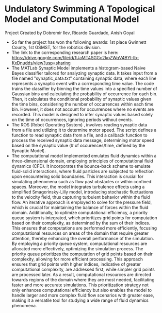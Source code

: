 # Undulatory Swimming A Topological Model and Computational Model

Project Created by Dobromir Ilev, Ricardo Guardado, Anish Goyal

- So far the project has won the following awards: 1st place Gwinnett County, 1st GSMST, for the robotics division.
- The link to the corresponding research paper is here: https://drive.google.com/file/d/1UaMT4SGGc2kpZWqV4BYI-lb-KxDnudds/view?usp=sharing
- The MATLab Synaptic Model implements a histogram-based Naive Bayes classifier tailored for analyzing synaptic data. It takes input from a file named "synaptic_data.txt" containing synaptic data, where each line represents a synaptic event with a corresponding time value. The code trains the classifier by binning the time values into a specified number of Gaussian bins and calculating the probability of occurrence for each bin. Then, it calculates the conditional probability of synaptic values given the time bins, considering the number of occurrences
  within each time bin. However, it does not account for occurrences where no events are recorded. This model is designed to infer synaptic values based solely on the time of occurrences,
  ignoring periods without events.
- The ROS (Robot Operating System) , involves reading synaptic data from a file and utilizing it to determine motor speed. The script defines a function to read synaptic data from a file, and a callback function to process the received synaptic data message, determining motor speed based on the synaptic value (# of occurences/time, defined by the Synaptic Model).
- The computational model implemented emulates fluid dynamics within a three-dimensional domain, employing principles of computational fluid dynamics (CFD). It incorporates the bounce-back scheme to emulate fluid-solid interactions, where fluid particles are subjected to reflection upon encountering solid boundaries. This interaction is crucial for simulating phenomena such as flow past obstacles or within confined spaces. Moreover, the model integrates turbulence effects using a simplified Smagorinsky-Lilly model, introducing stochastic fluctuations to the velocity field, thus capturing turbulent behavior within the fluid flow. An iterative approach is employed to solve for the pressure field, which is crucial for maintaining the balance of forces within the fluid domain. Additionally, to optimize computational efficiency, a priority queue system is integrated, which prioritizes grid points for computation based on their complexity, as determined by the sum of their indices. This ensures that computations are performed more efficiently, focusing computational resources on areas of the domain that require greater attention, thereby enhancing the overall performance of the simulation. By employing a priority queue system, computational resources are allocated more effectively, optimizing the simulation process. The priority queue prioritizes the computation of grid points based on their complexity, allowing for more efficient processing. This approach ensures that grid points with higher indices, indicative of greater computational complexity, are addressed first, while simpler grid points are processed later. As a result, computational resources are directed towards regions of the domain where they are most needed, facilitating faster and more accurate simulations. This prioritization strategy not only enhances computational efficiency but also enables the model to handle larger and more complex fluid flow scenarios with greater ease, making it a versatile tool for studying a wide range of fluid dynamics phenomena.
